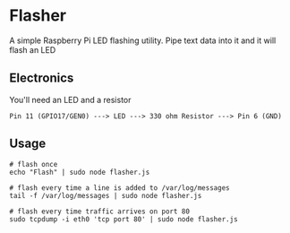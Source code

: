 # Flasher

A simple Raspberry Pi LED flashing utility. Pipe text data into it and it will flash an LED

## Electronics


You'll need an LED and a resistor

    Pin 11 (GPIO17/GEN0) ---> LED ---> 330 ohm Resistor ---> Pin 6 (GND)

## Usage

    # flash once
    echo "Flash" | sudo node flasher.js
    
    # flash every time a line is added to /var/log/messages
    tail -f /var/log/messages | sudo node flasher.js
    
    # flash every time traffic arrives on port 80
    sudo tcpdump -i eth0 'tcp port 80' | sudo node flasher.js 


   
  
